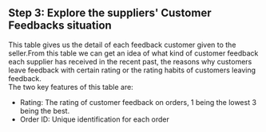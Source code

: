 ## Step 3: Explore the suppliers' Customer Feedbacks situation
This table gives us the detail of each feedback customer given to the seller.From this table we can get an idea of 
what kind of customer feedback each supplier has received in the recent past, the reasons why customers leave feedback with certain rating 
or the rating habits of customers leaving feedback.<br>
The two key features of this table are: 
- Rating: The rating of customer feedback on orders, 1 being the lowest 3 being the best.
- Order ID: Unique identification for each order

